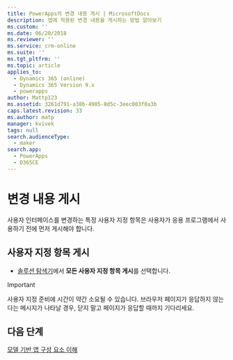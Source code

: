 ```yaml
---
title: PowerApps의 변경 내용 게시 | MicrosoftDocs
description: 앱에 적용된 변경 내용을 게시하는 방법 알아보기
ms.custom: ''
ms.date: 06/20/2018
ms.reviewer: ''
ms.service: crm-online
ms.suite: ''
ms.tgt_pltfrm: ''
ms.topic: article
applies_to:
  - Dynamics 365 (online)
  - Dynamics 365 Version 9.x
  - powerapps
author: Mattp123
ms.assetid: 3261d791-a38b-4905-8d5c-3eec003f0a3b
caps.latest.revision: 33
ms.author: matp
manager: kvivek
tags: null
search.audienceType:
  - maker
search.app:
  - PowerApps
  - D365CE
---
```

# <a name="publish-changes"></a>변경 내용 게시 

 사용자 인터페이스를 변경하는 특정 사용자 지정 항목은 사용자가 응용 프로그램에서 사용하기 전에 먼저 게시해야 합니다. 
 
## <a name="publish-your-customizations"></a>사용자 지정 항목 게시

- [솔루션 탐색기](../model-driven-apps/advanced-navigation.md#solution-explorer)에서 **모든 사용자 지정 항목 게시**를 선택합니다.  
  
> [!IMPORTANT]
>  사용자 지정 준비에 시간이 약간 소요될 수 있습니다. 브라우저 페이지가 응답하지 않는다는 메시지가 나타날 경우, 닫지 말고 페이지가 응답할 때까지 기다리세요.  

## <a name="next-steps"></a>다음 단계
[모델 기반 앱 구성 요소 이해](../model-driven-apps/model-driven-app-components.md)
